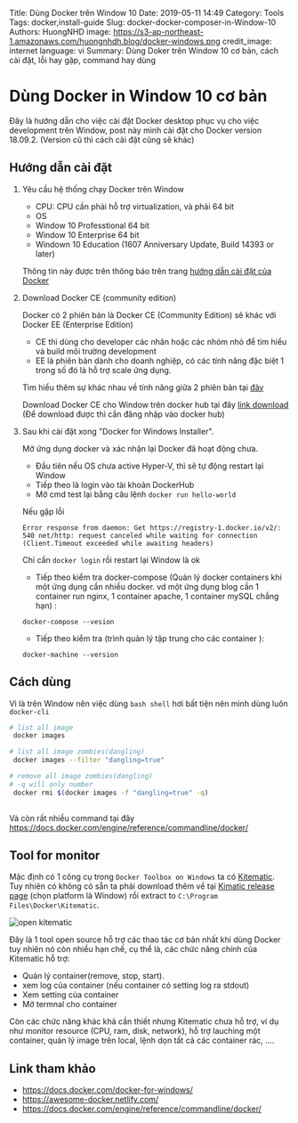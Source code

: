 Title: Dùng Docker trên Window 10
Date: 2019-05-11 14:49
Category: Tools
Tags: docker,install-guide
Slug: docker-docker-composer-in-Window-10
Authors: HuongNHD
image: https://s3-ap-northeast-1.amazonaws.com/huongnhdh.blog/docker-windows.png
credit_image: internet
language: vi
Summary: Dùng Doker trên Window 10 cơ bản, cách cài đặt, lỗi hay gặp, command hay dùng


# Dùng Docker in Window 10 cơ bản

Đây là hướng dẫn cho việc cài đặt Docker desktop phục vụ cho việc development trên Window, post này mình cài đặt cho Docker version 18.09.2. (Version cũ thì cách cài đặt cũng sẽ khác)

## Hướng dẫn cài đặt
1. Yêu cầu hệ thống chạy Docker trên Window

    - CPU: CPU cần phải hỗ trợ virtualization, và phải 64 bit
    - OS
    - Window 10 Professtional 64 bit 
    - Window 10 Enterprise 64 bit
    - Windown 10 Education (1607 Anniversary Update, Build 14393 or later)

    Thông tin này được trên thông báo trên trang [hướng dẫn cài đặt của Docker](https://docs.docker.com/docker-for-windows/install/#what-to-know-before-you-install)

2. Download Docker CE (community edition)

    Docker có 2 phiên bản là Docker CE (Community Edition) sẽ khác với Docker EE (Enterprise Edition)
    
    - CE thì dùng cho developer các nhân hoặc các nhóm nhỏ để tìm hiểu và build môi trường development
    - EE là phiên bản dành cho doanh nghiệp, có các tính năng đặc biệt 1 trong số đó là hỗ trợ scale ứng dụng. 
    
    Tìm hiểu thêm sự khác nhau về tính năng giữa 2 phiên bản tại [đây](https://docs.docker.com/install/overview/)

    Download Docker CE cho Window trên docker hub tại đây [link download](https://hub.docker.com/editions/community/docker-ce-desktop-windows) (Để download được thì cần đăng nhập vào docker hub)

3. Sau khi cài đặt xong "Docker for Windows Installer". 

    Mở ứng dụng docker và xác nhận lại Docker đã hoạt động chưa.
    - Đầu tiên nếu OS chưa active Hyper-V, thì sẽ tự động restart lại Window
    - Tiếp theo là login vào tài khoản DockerHub
    - Mở cmd test lại bằng câu lệnh `docker run hello-world`

    Nếu gặp lỗi 
    ```
    Error response from daemon: Get https://registry-1.docker.io/v2/: 540 net/http: request canceled while waiting for connection (Client.Timeout exceeded while awaiting headers)
    ```
    Chỉ cần `docker login` rồi restart lại Window là ok 
    - Tiếp theo kiểm tra docker-compose (Quản lý docker containers khi một ứng dụng cần nhiều docker. vd một ứng dụng blog cần 1 container run nginx, 1 container apache, 1 container mySQL chẳng hạn) : 
    
    `docker-compose --vesion`
    - Tiếp theo kiểm tra (trình quản lý tập trung cho các container ):

    `docker-machine --version`

## Cách dùng
Vì là trên Window nên việc dùng `bash shell` hơi bất tiện nên mình dùng luôn `docker-cli`
```sh
# list all image
 docker images

# list all image zombies(dangling)
 docker images --filter "dangling=true"

# remove all image zombies(dangling)
# -q will only number 
 docker rmi $(docker images -f "dangling=true" -q)
 
```
Và còn rất nhiều command tại đây https://docs.docker.com/engine/reference/commandline/docker/

## Tool for monitor
Mặc định có 1 công cụ trong `Docker Toolbox on Windows` ta có [Kitematic](https://kitematic.com/). Tuy nhiên có không có sẵn ta phải download thêm về tại 
[Kimatic release page](https://github.com/docker/kitematic/releases) (chọn platform là Window)
rồi extract to `C:\Program Files\Docker\Kitematic`. 

![open kitematic](https://s3-ap-northeast-1.amazonaws.com/huongnhdh.blog/OpenKitematic.png)

Đây là 1 tool open source hỗ trợ các thao tác cơ bản nhất khi dùng Docker tuy nhiên nó còn nhiều hạn chế, cụ thể là, các chức năng chính của Kitematic hỗ trợ: 
- Quản lý container(remove, stop, start).
- xem log của container (nếu container có setting log ra stdout)
- Xem setting của container 
- Mở termnal cho container 

Còn các chức năng khác khả cần thiết nhưng Kitematic chưa hỗ trợ, ví dụ như monitor resource (CPU, ram, disk, network), hỗ trợ lauching một container, quản lý image trên local, lệnh dọn tất cả các container rác, ....

## Link tham khảo
- https://docs.docker.com/docker-for-windows/
- https://awesome-docker.netlify.com/
- https://docs.docker.com/engine/reference/commandline/docker/
